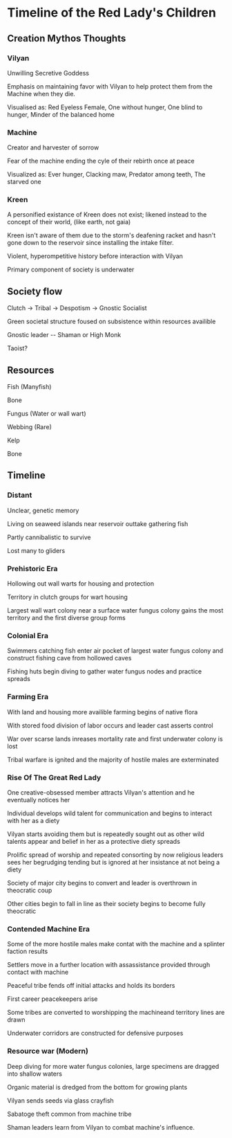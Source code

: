 # Timeline of the Red Lady's Children

## Creation Mythos Thoughts

### Vilyan

Unwilling Secretive Goddess

Emphasis on maintaining favor with Vilyan to help protect them from the
Machine when they die.

Visualised as: Red Eyeless Female, One without hunger, One blind to
hunger, Minder of the balanced home 

### Machine

Creator and harvester of sorrow

Fear of the machine ending the cyle of their rebirth once at peace

Visualized as: Ever hunger, Clacking maw, Predator among teeth, The
starved one

### Kreen

A personified existance of Kreen does not exist; likened instead to the
concept of their world, (like earth, not gaia)

Kreen isn't aware of them due to the storm's deafening racket and hasn't
gone down to the reservoir since installing the intake filter.

Violent, hyperompetitive history before interaction with Vilyan

Primary component of society is underwater

## Society flow

Clutch -\> Tribal -\> Despotism -\> Gnostic Socialist

Green societal structure foused on subsistence within resources
availible

Gnostic leader -- Shaman or High Monk

Taoist?

## Resources

Fish (Manyfish)

Bone

Fungus (Water or wall wart)

Webbing (Rare)

Kelp

Bone

## Timeline

### Distant

Unclear, genetic memory

Living on seaweed islands near reservoir outtake gathering fish

Partly cannibalistic to survive

Lost many to gliders

### Prehistoric Era

Hollowing out wall warts for housing and protection

Territory in clutch groups for wart housing

Largest wall wart colony near a surface water fungus colony gains the
most territory and the first diverse group forms

### Colonial Era

Swimmers catching fish enter air pocket of largest water fungus colony
and construct fishing cave from hollowed caves

Fishing huts begin diving to gather water fungus nodes and practice
spreads

### Farming Era

With land and housing more availible farming begins of native flora

With stored food division of labor occurs and leader cast asserts
control

War over scarse lands inreases mortality rate and first underwater
colony is lost

Tribal warfare is ignited and the majority of hostile males are
exterminated

### Rise Of The Great Red Lady

One creative-obsessed member attracts Vilyan's attention and he
eventually notices her

Individual develops wild talent for communication and begins to interact
with her as a diety

Vilyan starts avoiding them but is repeatedly sought out as other wild
talents appear and belief in her as a protective diety spreads

Prolific spread of worship and repeated consorting by now religious
leaders sees her begrudging tending but is ignored at her insistance at
not being a diety

Society of major city begins to convert and leader is overthrown in
theocratic coup

Other cities begin to fall in line as their society begins to become
fully theocratic

### Contended Machine Era

Some of the more hostile males make contat with the machine and a
splinter faction results

Settlers move in a further location with assassistance provided through
contact with machine

Peaceful tribe fends off initial attacks and holds its borders

First career peacekeepers arise

Some tribes are converted to worshipping the machineand territory lines
are drawn

Underwater corridors are constructed for defensive purposes

### Resource war (Modern)

Deep diving for more water fungus colonies, large specimens are dragged
into shallow waters

Organic material is dredged from the bottom for growing plants

Vilyan sends seeds via glass crayfish

Sabatoge theft common from machine tribe 

Shaman leaders learn from Vilyan to combat machine's influence.
